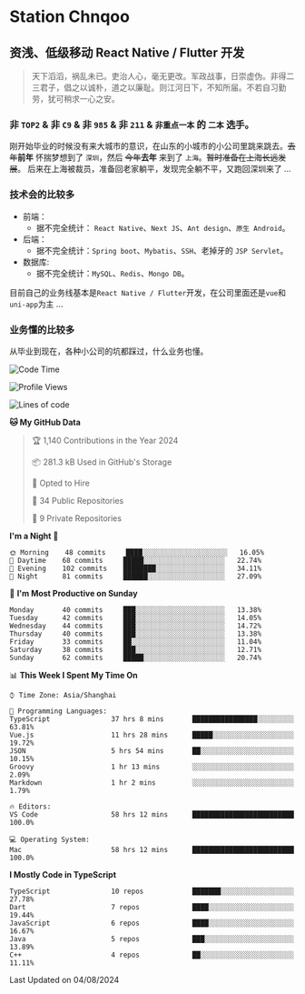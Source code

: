 # Station Chnqoo

## 资浅、低级移动 React Native / Flutter 开发

> 天下滔滔，祸乱未已。吏治人心，毫无更改。军政战事，日崇虚伪。非得二三君子，倡之以诚朴，道之以廉耻。则江河日下，不知所届。不若自习勤劳，犹可稍求一心之安。

### 非 `TOP2` & 非 `C9` & 非 `985` & 非 `211` & `非重点一本` 的 `二本` 选手。

刚开始毕业的时候没有来大城市的意识，在山东的小城市的小公司里跳来跳去。~~去年~~**前年** 怀揣梦想到了 `深圳`，然后 ~~今年~~**去年** 来到了 `上海`。~~暂时准备在上海长远发展~~。
后来在上海被裁员，准备回老家躺平，发现完全躺不平，又跑回深圳来了 ...

### 技术会的比较多

- 前端：
  - 据不完全统计： `React Native`、`Next JS`、`Ant design`、`原生 Android`。
- 后端：
  - 据不完全统计：`Spring boot`、`Mybatis`、`SSH`、老掉牙的 `JSP Servlet`。
- 数据库:
  - 据不完全统计：`MySQL`、`Redis`、`Mongo DB`。

目前自己的业务线基本是`React Native / Flutter`开发，在公司里面还是`vue`和`uni-app`为主 ...

### 业务懂的比较多

从毕业到现在，各种小公司的坑都踩过，什么业务也懂。

<!--START_SECTION:waka-->
![Code Time](http://img.shields.io/badge/Code%20Time-5%2C705%20hrs%2013%20mins-blue)

![Profile Views](http://img.shields.io/badge/Profile%20Views-1-blue)

![Lines of code](https://img.shields.io/badge/From%20Hello%20World%20I%27ve%20Written-277%20Thousand%20lines%20of%20code-blue)

**🐱 My GitHub Data** 

> 🏆 1,140 Contributions in the Year 2024
 > 
> 📦 281.3 kB Used in GitHub's Storage 
 > 
> 💼 Opted to Hire
 > 
> 📜 34 Public Repositories 
 > 
> 🔑 9 Private Repositories  
 > 
**I'm a Night 🦉** 

```text
🌞 Morning    48 commits     ████░░░░░░░░░░░░░░░░░░░░░   16.05% 
🌆 Daytime    68 commits     █████░░░░░░░░░░░░░░░░░░░░   22.74% 
🌃 Evening    102 commits    ████████░░░░░░░░░░░░░░░░░   34.11% 
🌙 Night      81 commits     ██████░░░░░░░░░░░░░░░░░░░   27.09%

```
📅 **I'm Most Productive on Sunday** 

```text
Monday       40 commits     ███░░░░░░░░░░░░░░░░░░░░░░   13.38% 
Tuesday      42 commits     ███░░░░░░░░░░░░░░░░░░░░░░   14.05% 
Wednesday    44 commits     ███░░░░░░░░░░░░░░░░░░░░░░   14.72% 
Thursday     40 commits     ███░░░░░░░░░░░░░░░░░░░░░░   13.38% 
Friday       33 commits     ██░░░░░░░░░░░░░░░░░░░░░░░   11.04% 
Saturday     38 commits     ███░░░░░░░░░░░░░░░░░░░░░░   12.71% 
Sunday       62 commits     █████░░░░░░░░░░░░░░░░░░░░   20.74%

```


📊 **This Week I Spent My Time On** 

```text
⌚︎ Time Zone: Asia/Shanghai

💬 Programming Languages: 
TypeScript               37 hrs 8 mins       ████████████████░░░░░░░░░   63.81% 
Vue.js                   11 hrs 28 mins      █████░░░░░░░░░░░░░░░░░░░░   19.72% 
JSON                     5 hrs 54 mins       ██░░░░░░░░░░░░░░░░░░░░░░░   10.15% 
Groovy                   1 hr 13 mins        ░░░░░░░░░░░░░░░░░░░░░░░░░   2.09% 
Markdown                 1 hr 2 mins         ░░░░░░░░░░░░░░░░░░░░░░░░░   1.79%

🔥 Editors: 
VS Code                  58 hrs 12 mins      █████████████████████████   100.0%

💻 Operating System: 
Mac                      58 hrs 12 mins      █████████████████████████   100.0%

```

**I Mostly Code in TypeScript** 

```text
TypeScript               10 repos            ███████░░░░░░░░░░░░░░░░░░   27.78% 
Dart                     7 repos             ████░░░░░░░░░░░░░░░░░░░░░   19.44% 
JavaScript               6 repos             ████░░░░░░░░░░░░░░░░░░░░░   16.67% 
Java                     5 repos             ███░░░░░░░░░░░░░░░░░░░░░░   13.89% 
C++                      4 repos             ██░░░░░░░░░░░░░░░░░░░░░░░   11.11%

```



 Last Updated on 04/08/2024
<!--END_SECTION:waka-->

<!---
ChenqiaoStation/ChenqiaoStation is a ✨ special ✨ repository because its `README.md` (this file) appears on your GitHub profile.
You can click the Preview link to take a look at your changes.
--->
